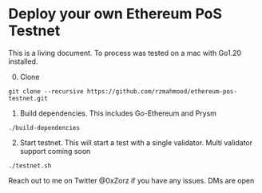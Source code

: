 # Deploy your own Ethereum PoS Testnet

This is a living document. To process was tested on a mac with Go1.20 installed.

0. Clone
```
git clone --recursive https://github.com/rzmahmood/ethereum-pos-testnet.git
```

1. Build dependencies. This includes Go-Ethereum and Prysm
```
./build-dependencies
```

2. Start testnet. This will start a test with a single validator. Multi validator support coming soon
```
./testnet.sh
```

Reach out to me on Twitter @0xZorz if you have any issues. DMs are open